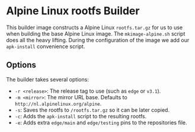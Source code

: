 # Alpine Linux rootfs Builder

This builder image constructs a Alpine Linux `rootfs.tar.gz` for us to use when building the base Alpine Linux image. The `mkimage-alpine.sh` script does all the heavy lifting. During the configuration of the image we add our `apk-install` convenience script.

## Options

The builder takes several options:

* `-r <release>`: The release tag to use (such as `edge` or `v3.1`).
* `-m <mirror>`: The mirror URL base. Defaults to `http://nl.alpinelinux.org/alpine`.
* `-s`: Saves the rootfs to `/rootfs.tar.gz` so it can be later copied.
* `-c`: Adds the `apk-install` script to the resulting rootfs.
* `-e`: Adds extra `edge/main` and `edge/testing` pins to the repositories file.

